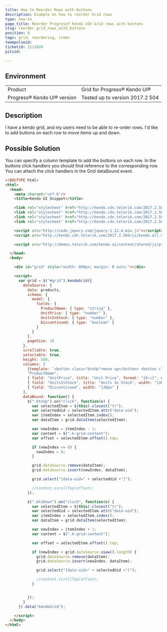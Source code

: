 ```yaml
---
title: How to Reorder Rows with Buttons
description: Example on how to reorder Grid rows
type: how-to
page_title: Reorder Progress® Kendo UI® Grid rows with buttons
slug: reorder_grid_rows_with_buttons
position: 0
tags: grid, reordering, items
teampulseid:
ticketid: 1112024
pitsid:

---
```


## Environment
<table>
 <tr>
  <td>Product</td>
  <td>Grid for Progress® Kendo UI®</td>
 </tr>
 <tr>
  <td>Progress® Kendo UI® version</td>
  <td>Tested up to version 2017.2 504</td>
 </tr>
</table>


## Description

I have a kendo grid, and my users need to be able to re-order rows. I'd like to add buttons on each row to move items up and down.

## Possible Solution

You can specify a column template to add the buttons on each row. In the buttons click handlers you should find reference to the corresponding row. You can attach the click handlers in the Grid dataBound event.


```html
<!DOCTYPE html>
<html>
  <head>
    <meta charset="utf-8"/>
    <title>Kendo UI Snippet</title>

    <link rel="stylesheet" href="http://kendo.cdn.telerik.com/2017.2.504/styles/kendo.common.min.css"/>
    <link rel="stylesheet" href="http://kendo.cdn.telerik.com/2017.2.504/styles/kendo.rtl.min.css"/>
    <link rel="stylesheet" href="http://kendo.cdn.telerik.com/2017.2.504/styles/kendo.silver.min.css"/>
    <link rel="stylesheet" href="http://kendo.cdn.telerik.com/2017.2.504/styles/kendo.mobile.all.min.css"/>

    <script src="http://code.jquery.com/jquery-1.12.4.min.js"></script>
    <script src="http://kendo.cdn.telerik.com/2017.2.504/js/kendo.all.min.js"></script>

    <script src="http://demos.telerik.com/kendo-ui/content/shared/js/products.js"></script>

  </head>
  <body>

    <div id="grid" style="width: 800px; margin: 0 auto;"></div>

    <script>
      var grid = $("#grid").kendoGrid({
        dataSource: {
          data: products,
          schema: {
            model: {
              fields: {
                ProductName: { type: "string" },
                UnitPrice: { type: "number" },
                UnitsInStock: { type: "number" },
                Discontinued: { type: "boolean" }
              }
            }
          },
          pageSize: 16
        },
        scrollable: true,
        selectable: true,
        height: 500,
        columns: [
          {template: `<button class="btnUp">move up</button> <button class="btnDown">move down</button>`},
          "ProductName",
          { field: "UnitPrice", title: "Unit Price", format: "{0:c}", width: "130px" },
          { field: "UnitsInStock", title: "Units In Stock", width: "130px" },
          { field: "Discontinued", width: "130px" }
        ],
        dataBound: function() {
          $(".btnUp").on("click", function(e) {
            var selectedItem = $(this).closest("tr");
            var selectedUid = selectedItem.attr("data-uid");
            var itemIndex = selectedItem.index();
            var dataItem = grid.dataItem(selectedItem);

            var newIndex = itemIndex - 1;
            var content = $(".k-grid-content");
            var offset = selectedItem.offset().top;

            if (newIndex <= 0) {
              newIndex = 0;
            }

            grid.dataSource.remove(dataItem);
            grid.dataSource.insert(newIndex, dataItem);

            grid.select("[data-uid=" + selectedUid +"]");

            //content.scrollTop(offset);
          });

          $(".btnDown").on("click", function(e) {
            var selectedItem = $(this).closest("tr");
            var selectedUid = selectedItem.attr("data-uid");
            var itemIndex = selectedItem.index();
            var dataItem = grid.dataItem(selectedItem);

            var newIndex = itemIndex + 1;
            var content = $(".k-grid-content");

            var offset = selectedItem.offset().top;

            if (newIndex < grid.dataSource.view().length) {
              grid.dataSource.remove(dataItem);
              grid.dataSource.insert(newIndex, dataItem);

              grid.select("[data-uid=" + selectedUid +"]");

              //content.scrollTop(offset);
            }


          });
        }
      }).data("kendoGrid");

    </script> 
  </body>
</html>
```

